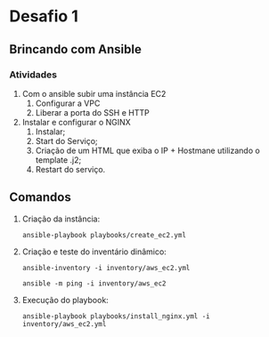 # Desafio 1
## Brincando com Ansible
### Atividades
1. Com o ansible subir uma instância EC2
    1. Configurar a VPC
    2. Liberar a porta do SSH e HTTP
2. Instalar  e configurar o NGINX
    1. Instalar;
    2. Start do Serviço;
    3. Criação de um HTML que exiba o IP + Hostmane utilizando o template .j2;
    4. Restart do serviço.

## Comandos

1. Criação da instância:

    `ansible-playbook playbooks/create_ec2.yml`

2. Criação e teste do inventário dinâmico:

    `ansible-inventory -i inventory/aws_ec2.yml`

    `ansible -m ping -i inventory/aws_ec2`

3. Execução do playbook:

    `ansible-playbook playbooks/install_nginx.yml -i inventory/aws_ec2.yml`